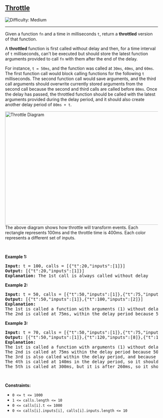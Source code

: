 <h2><a href="https://leetcode.com/problems/throttle">Throttle</a></h2> <img src='https://img.shields.io/badge/Difficulty-Medium-orange' alt='Difficulty: Medium' /><hr><p>Given a function <code>fn</code> and&nbsp;a time in milliseconds <code>t</code>, return&nbsp;a <strong>throttled</strong> version of that function.</p>

<p>A <strong>throttled</strong> function is first called without delay and then, for a time interval of <code>t</code> milliseconds, can&#39;t be executed but should store the latest function arguments provided to call <code>fn</code> with them after the end of the delay.</p>

<p>For instance, <code>t = 50ms</code>, and the function was called at <code>30ms</code>, <code>40ms</code>, and <code>60ms</code>. The first function call would block calling functions for the following <code>t</code> milliseconds. The second function call would save arguments, and the third call arguments should overwrite currently stored arguments from the second call because the second and third calls are called before <code>80ms</code>. Once the delay has passed, the throttled function should be called with the latest arguments provided during the delay period, and it should also create another delay period of <code>80ms + t</code>.</p>

<p><img alt="Throttle Diagram" src="https://assets.leetcode.com/uploads/2023/04/08/screen-shot-2023-04-08-at-120313-pm.png" style="width: 1156px; height: 372px;" />The above diagram&nbsp;shows how throttle&nbsp;will transform&nbsp;events. Each rectangle represents 100ms and the throttle&nbsp;time is 400ms. Each color represents a different set of inputs.</p>

<p>&nbsp;</p>
<p><strong class="example">Example 1:</strong></p>

<pre>
<strong>Input:</strong> t = 100, calls = [{&quot;t&quot;:20,&quot;inputs&quot;:[1]}]
<strong>Output:</strong> [{&quot;t&quot;:20,&quot;inputs&quot;:[1]}]
<strong>Explanation:</strong> The 1st call is always called without delay
</pre>

<p><strong class="example">Example 2:</strong></p>

<pre>
<strong>Input:</strong> t = 50, calls = [{&quot;t&quot;:50,&quot;inputs&quot;:[1]},{&quot;t&quot;:75,&quot;inputs&quot;:[2]}]
<strong>Output:</strong> [{&quot;t&quot;:50,&quot;inputs&quot;:[1]},{&quot;t&quot;:100,&quot;inputs&quot;:[2]}]
<strong>Explanation:</strong> 
The 1st is called a function with arguments (1) without delay.
The 2nd is called at 75ms, within the delay period because 50ms + 50ms = 100ms, so the next call can be reached at 100ms. Therefore, we save arguments from the 2nd call to use them at the callback of the 1st call.
</pre>

<p><strong class="example">Example 3:</strong></p>

<pre>
<strong>Input:</strong> t = 70, calls = [{&quot;t&quot;:50,&quot;inputs&quot;:[1]},{&quot;t&quot;:75,&quot;inputs&quot;:[2]},{&quot;t&quot;:90,&quot;inputs&quot;:[8]},{&quot;t&quot;: 140, &quot;inputs&quot;:[5,7]},{&quot;t&quot;: 300, &quot;inputs&quot;: [9,4]}]
<strong>Output:</strong> [{&quot;t&quot;:50,&quot;inputs&quot;:[1]},{&quot;t&quot;:120,&quot;inputs&quot;:[8]},{&quot;t&quot;:190,&quot;inputs&quot;:[5,7]},{&quot;t&quot;:300,&quot;inputs&quot;:[9,4]}]
<strong>Explanation:</strong> 
The 1st is called a function with arguments (1) without delay.
The 2nd is called at 75ms within the delay period because 50ms + 70ms = 120ms, so it should only save arguments.&nbsp;
The 3rd is also called within the delay period, and because we need just the latest function arguments, we overwrite previous ones. After the delay period, we do a callback at 120ms with saved arguments. That callback makes another delay period of 120ms + 70ms = 190ms so that the next function can be called at 190ms.
The 4th is called at 140ms in the delay period, so it should be called as a callback at 190ms. That will create another delay period of 190ms + 70ms = 260ms.
The 5th is called at 300ms, but it is after 260ms, so it should be called immediately and should create another delay period of 300ms + 70ms = 370ms.</pre>

<p>&nbsp;</p>
<p><strong>Constraints:</strong></p>

<ul>
	<li><code>0 &lt;= t &lt;= 1000</code></li>
	<li><code>1 &lt;= calls.length &lt;= 10</code></li>
	<li><code>0 &lt;= calls[i].t &lt;= 1000</code></li>
	<li><code>0 &lt;= calls[i].inputs[i], calls[i].inputs.length &lt;= 10</code></li>
</ul>
